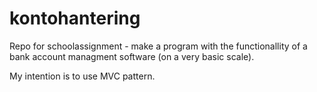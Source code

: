 # kontohantering

Repo for schoolassignment - make a program with the functionallity of a bank account managment software (on a very basic scale).

My intention is to use MVC pattern.

